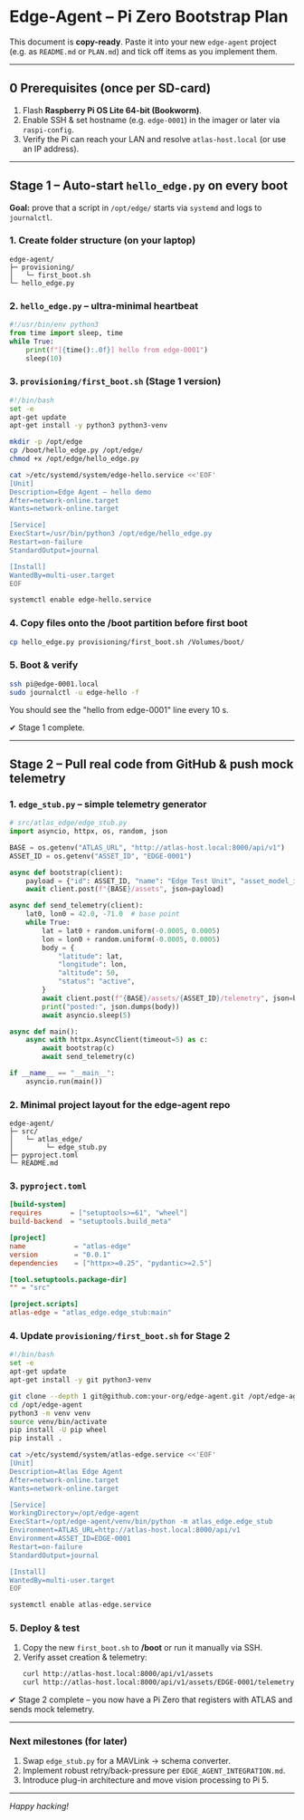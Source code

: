 # Edge-Agent – Pi Zero Bootstrap Plan

This document is **copy-ready**. Paste it into your new `edge-agent` project (e.g. as `README.md` or `PLAN.md`) and tick off items as you implement them.

---

## 0  Prerequisites (once per SD-card)

1. Flash **Raspberry Pi OS Lite 64-bit (Bookworm)**.  
2. Enable SSH & set hostname (e.g. `edge-0001`) in the imager or later via `raspi-config`.  
3. Verify the Pi can reach your LAN and resolve `atlas-host.local` (or use an IP address).

---

## Stage 1  – Auto-start `hello_edge.py` on every boot

**Goal:** prove that a script in `/opt/edge/` starts via `systemd` and logs to `journalctl`.

### 1. Create folder structure (on your laptop)
```
edge-agent/
├─ provisioning/
│   └─ first_boot.sh
└─ hello_edge.py
```

### 2. `hello_edge.py` – ultra-minimal heartbeat
```python
#!/usr/bin/env python3
from time import sleep, time
while True:
    print(f"[{time():.0f}] hello from edge-0001")
    sleep(10)
```

### 3. `provisioning/first_boot.sh` (Stage 1 version)
```bash
#!/bin/bash
set -e
apt-get update
apt-get install -y python3 python3-venv

mkdir -p /opt/edge
cp /boot/hello_edge.py /opt/edge/
chmod +x /opt/edge/hello_edge.py

cat >/etc/systemd/system/edge-hello.service <<'EOF'
[Unit]
Description=Edge Agent – hello demo
After=network-online.target
Wants=network-online.target

[Service]
ExecStart=/usr/bin/python3 /opt/edge/hello_edge.py
Restart=on-failure
StandardOutput=journal

[Install]
WantedBy=multi-user.target
EOF

systemctl enable edge-hello.service
```

### 4. Copy files onto the **/boot** partition before first boot
```bash
cp hello_edge.py provisioning/first_boot.sh /Volumes/boot/
```

### 5. Boot & verify
```bash
ssh pi@edge-0001.local
sudo journalctl -u edge-hello -f
```
You should see the "hello from edge-0001" line every 10 s.

✔ Stage 1 complete.

---

## Stage 2  – Pull real code from GitHub & push mock telemetry

### 1. `edge_stub.py` – simple telemetry generator
```python
# src/atlas_edge/edge_stub.py
import asyncio, httpx, os, random, json

BASE = os.getenv("ATLAS_URL", "http://atlas-host.local:8000/api/v1")
ASSET_ID = os.getenv("ASSET_ID", "EDGE-0001")

async def bootstrap(client):
    payload = {"id": ASSET_ID, "name": "Edge Test Unit", "asset_model_id": 1}
    await client.post(f"{BASE}/assets", json=payload)

async def send_telemetry(client):
    lat0, lon0 = 42.0, -71.0  # base point
    while True:
        lat = lat0 + random.uniform(-0.0005, 0.0005)
        lon = lon0 + random.uniform(-0.0005, 0.0005)
        body = {
            "latitude": lat,
            "longitude": lon,
            "altitude": 50,
            "status": "active",
        }
        await client.post(f"{BASE}/assets/{ASSET_ID}/telemetry", json=body)
        print("posted:", json.dumps(body))
        await asyncio.sleep(5)

async def main():
    async with httpx.AsyncClient(timeout=5) as c:
        await bootstrap(c)
        await send_telemetry(c)

if __name__ == "__main__":
    asyncio.run(main())
```

### 2. Minimal project layout for the **edge-agent** repo
```
edge-agent/
├─ src/
│   └─ atlas_edge/
│        └─ edge_stub.py
├─ pyproject.toml
└─ README.md
```

### 3. `pyproject.toml`
```toml
[build-system]
requires       = ["setuptools>=61", "wheel"]
build-backend  = "setuptools.build_meta"

[project]
name            = "atlas-edge"
version         = "0.0.1"
dependencies    = ["httpx>=0.25", "pydantic>=2.5"]

[tool.setuptools.package-dir]
"" = "src"

[project.scripts]
atlas-edge = "atlas_edge.edge_stub:main"
```

### 4. Update `provisioning/first_boot.sh` for Stage 2
```bash
#!/bin/bash
set -e
apt-get update
apt-get install -y git python3-venv

git clone --depth 1 git@github.com:your-org/edge-agent.git /opt/edge-agent
cd /opt/edge-agent
python3 -m venv venv
source venv/bin/activate
pip install -U pip wheel
pip install .

cat >/etc/systemd/system/atlas-edge.service <<'EOF'
[Unit]
Description=Atlas Edge Agent
After=network-online.target
Wants=network-online.target

[Service]
WorkingDirectory=/opt/edge-agent
ExecStart=/opt/edge-agent/venv/bin/python -m atlas_edge.edge_stub
Environment=ATLAS_URL=http://atlas-host.local:8000/api/v1
Environment=ASSET_ID=EDGE-0001
Restart=on-failure
StandardOutput=journal

[Install]
WantedBy=multi-user.target
EOF

systemctl enable atlas-edge.service
```

### 5. Deploy & test
1. Copy the new `first_boot.sh` to **/boot** or run it manually via SSH.  
2. Verify asset creation & telemetry:
   ```bash
   curl http://atlas-host.local:8000/api/v1/assets
   curl http://atlas-host.local:8000/api/v1/assets/EDGE-0001/telemetry/latest
   ```

✔ Stage 2 complete – you now have a Pi Zero that registers with ATLAS and sends mock telemetry.

---

### Next milestones (for later)
1. Swap `edge_stub.py` for a MAVLink → schema converter.  
2. Implement robust retry/back-pressure per `EDGE_AGENT_INTEGRATION.md`.  
3. Introduce plug-in architecture and move vision processing to Pi 5.

---

*Happy hacking!* 